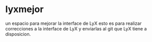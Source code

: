 # lyxmejor
un espacio para mejorar la interface de LyX 
esto es para realizar correcciones a la interface de LyX y enviarlas al git que LyX tiene a disposicion.

